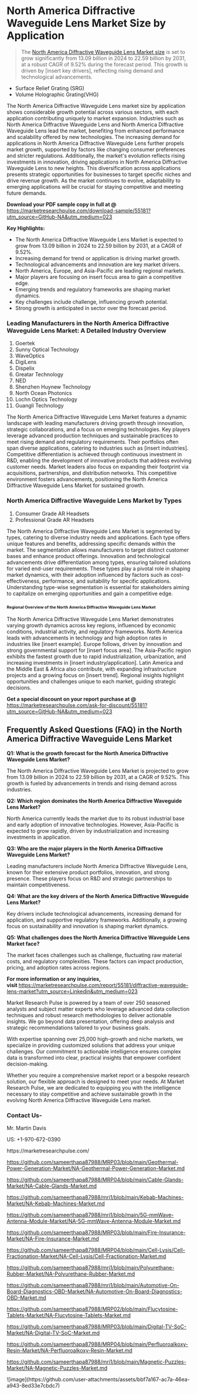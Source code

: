 <h1>North America Diffractive Waveguide Lens Market&nbsp;Size by Application</h1><blockquote><p>The <a href="https://marketresearchpulse.com/download-sample/55181?utm_source=GitHub-NA&amp;utm_medium=023">North America Diffractive Waveguide Lens Market size</a> is set to grow significantly from 13.09 billion in 2024 to 22.59 billion by 2031, at a robust CAGR of 9.52% during the forecast period. This growth is driven by [insert key drivers], reflecting rising demand and technological advancements.</p></blockquote><ul><li>Surface Relief Grating (SRG)<li> Volume Holographic Grating(VHG)</li></ul><p>The North America Diffractive Waveguide Lens market size by application shows considerable growth potential across various sectors, with each application contributing uniquely to market expansion. Industries such as North America Diffractive Waveguide Lens and North America Diffractive Waveguide Lens lead the market, benefiting from enhanced performance and scalability offered by new technologies. The increasing demand for applications in North America Diffractive Waveguide Lens further propels market growth, supported by factors like changing consumer preferences and stricter regulations. Additionally, the market's evolution reflects rising investments in innovation, driving applications in North America Diffractive Waveguide Lens to new heights. This diversification across applications presents strategic opportunities for businesses to target specific niches and drive revenue growth. As the market continues to evolve, adaptability to emerging applications will be crucial for staying competitive and meeting future demands.</p><p><strong>Download your PDF sample copy in full at @ </strong><a href="https://marketresearchpulse.com/download-sample/55181?utm_source=GitHub-NA&amp;utm_medium=023">https://marketresearchpulse.com/download-sample/55181?utm_source=GitHub-NA&amp;utm_medium=023</a></p><p><strong>Key Highlights: </strong></p><ul><li>The North America Diffractive Waveguide Lens Market is expected to grow from 13.09 billion in 2024 to 22.59 billion by 2031, at a CAGR of 9.52%.</li><li>Increasing demand for trend or application is driving market growth.</li><li>Technological advancements and innovation are key market drivers.</li><li>North America, Europe, and Asia-Pacific are leading regional markets.</li><li>Major players are focusing on insert focus area to gain a competitive edge.</li><li>Emerging trends and regulatory frameworks are shaping market dynamics.</li><li>Key challenges include challenge, influencing growth potential.</li><li>Strong growth is anticipated in sector over the forecast period.</li></ul><h3>Leading Manufacturers in the North America Diffractive Waveguide Lens Market: A Detailed Industry Overview</h3><ol><li>Goertek</li><li>Sunny Optical Technology</li><li>WaveOptics</li><li>DigiLens</li><li>Dispelix</li><li>Greatar Technology</li><li>NED</li><li>Shenzhen Huynew Technology</li><li>North Ocean Photonics</li><li>Lochn Optics Technology</li><li>Guangli Technology</li></ol><div class="flex max-w-full flex-col flex-grow"><div class="min-h-8 text-message flex w-full flex-col items-end gap-2 whitespace-normal break-words [.text-message+&amp;]:mt-5" dir="auto" data-message-author-role="assistant" data-message-id="fd8432e4-4910-450d-b182-61b7bfb0a01f" data-message-model-slug="gpt-4o"><div class="flex w-full flex-col gap-1 empty:hidden first:pt-[3px]"><div class="markdown prose w-full break-words dark:prose-invert light"><p>The North America Diffractive Waveguide Lens Market features a dynamic landscape with leading manufacturers driving growth through innovation, strategic collaborations, and a focus on emerging technologies. Key players leverage advanced production techniques and sustainable practices to meet rising demand and regulatory requirements. Their portfolios often span diverse applications, catering to industries such as [insert industries]. Competitive differentiation is achieved through continuous investment in R&amp;D, enabling the development of innovative products that address evolving customer needs. Market leaders also focus on expanding their footprint via acquisitions, partnerships, and distribution networks. This competitive environment fosters advancements, positioning the North America Diffractive Waveguide Lens Market for sustained growth.</p></div></div></div></div><h3>North America Diffractive Waveguide Lens Market by Types</h3><ol><li>Consumer Grade AR Headsets<li> Professional Grade AR Headsets</li></ol><div class="flex max-w-full flex-col flex-grow"><div class="min-h-8 text-message flex w-full flex-col items-end gap-2 whitespace-normal break-words [.text-message+&amp;]:mt-5" dir="auto" data-message-author-role="assistant" data-message-id="084470be-0bb7-4664-bddf-5156b4f41249" data-message-model-slug="gpt-4o-mini"><div class="flex w-full flex-col gap-1 empty:hidden first:pt-[3px]"><div class="markdown prose w-full break-words dark:prose-invert light"><p>The North America Diffractive Waveguide Lens Market is segmented by types, catering to diverse industry needs and applications. Each type offers unique features and benefits, addressing specific demands within the market. The segmentation allows manufacturers to target distinct customer bases and enhance product offerings. Innovation and technological advancements drive differentiation among types, ensuring tailored solutions for varied end-user requirements. These types play a pivotal role in shaping market dynamics, with their adoption influenced by factors such as cost-effectiveness, performance, and suitability for specific applications. Understanding type-wise segmentation is essential for stakeholders aiming to capitalize on emerging opportunities and gain a competitive edge.</p></div></div></div></div><h3><span style="font-size: 11px;">Regional Overview of the North America Diffractive Waveguide Lens Market</span></h3><div class="flex max-w-full flex-col flex-grow"><div class="min-h-8 text-message flex w-full flex-col items-end gap-2 whitespace-normal break-words [.text-message+&amp;]:mt-5" dir="auto" data-message-author-role="assistant" data-message-id="e9038762-ce64-4e30-91c9-9bd413514231" data-message-model-slug="gpt-4o-mini"><div class="flex w-full flex-col gap-1 empty:hidden first:pt-[3px]"><div class="markdown prose w-full break-words dark:prose-invert light"><p>The North America Diffractive Waveguide Lens Market demonstrates varying growth dynamics across key regions, influenced by economic conditions, industrial activity, and regulatory frameworks. North America leads with advancements in technology and high adoption rates in industries like [insert example]. Europe follows, driven by innovation and strong governmental support for [insert focus area]. The Asia-Pacific region exhibits the fastest growth due to rapid industrialization, urbanization, and increasing investments in [insert industry/application]. Latin America and the Middle East &amp; Africa also contribute, with expanding infrastructure projects and a growing focus on [insert trend]. Regional insights highlight opportunities and challenges unique to each market, guiding strategic decisions.</p></div></div></div></div><p><strong>Get a special discount on your report purchase at @ </strong><a href="https://marketresearchpulse.com/ask-for-discount/55181?utm_source=GitHub-NA&amp;utm_medium=023">https://marketresearchpulse.com/ask-for-discount/55181?utm_source=GitHub-NA&amp;utm_medium=023</a></p><h2>Frequently Asked Questions (FAQ) in the North America Diffractive Waveguide Lens Market</h2><p><strong>Q1: What is the growth forecast for the North America Diffractive Waveguide Lens Market?</strong></p><p>The North America Diffractive Waveguide Lens Market is projected to grow from 13.09 billion in 2024 to 22.59 billion by 2031, at a CAGR of 9.52%. This growth is fueled by advancements in trends and rising demand across industries.</p><p><strong>Q2: Which region dominates the North America Diffractive Waveguide Lens Market?</strong></p><p>North America currently leads the market due to its robust industrial base and early adoption of innovative technologies. However, Asia-Pacific is expected to grow rapidly, driven by industrialization and increasing investments in application.</p><p><strong>Q3: Who are the major players in the North America Diffractive Waveguide Lens Market?</strong></p><p>Leading manufacturers include North America Diffractive Waveguide Lens, known for their extensive product portfolios, innovation, and strong presence. These players focus on R&amp;D and strategic partnerships to maintain competitiveness.</p><p><strong>Q4: What are the key drivers of the North America Diffractive Waveguide Lens Market?</strong></p><p>Key drivers include technological advancements, increasing demand for application, and supportive regulatory frameworks. Additionally, a growing focus on sustainability and innovation is shaping market dynamics.</p><p><strong>Q5: What challenges does the North America Diffractive Waveguide Lens Market face?</strong></p><p>The market faces challenges such as challenge, fluctuating raw material costs, and regulatory complexities. These factors can impact production, pricing, and adoption rates across regions.</p><p><strong>For more information or any inquiries, visit&nbsp;</strong><a href="https://marketresearchpulse.com/report/55181/diffractive-waveguide-lens-market?utm_source=Linkedin&utm_medium=023">https://marketresearchpulse.com/report/55181/diffractive-waveguide-lens-market?utm_source=Linkedin&utm_medium=023</a></p><p>Market Research Pulse is powered by a team of over 250 seasoned analysts and subject matter experts who leverage advanced data collection techniques and robust research methodologies to deliver actionable insights. We go beyond data presentation, offering deep analysis and strategic recommendations tailored to your business goals.</p><p>With expertise spanning over 25,000 high-growth and niche markets, we specialize in providing customized solutions that address your unique challenges. Our commitment to actionable intelligence ensures complex data is transformed into clear, practical insights that empower confident decision-making.</p><p>Whether you require a comprehensive market report or a bespoke research solution, our flexible approach is designed to meet your needs. At Market Research Pulse, we are dedicated to equipping you with the intelligence necessary to stay competitive and achieve sustainable growth in the evolving North America Diffractive Waveguide Lens market.</p><h3><strong>Contact Us-</strong></h3><p>Mr. Martin Davis</p><p>US: +1-970-672-0390</p><p>https://marketresearchpulse.com/</p><p><a href="https://github.com/sameerthapa87988/MRP03/blob/main/Geothermal-Power-Generation-Market/NA-Geothermal-Power-Generation-Market.md">https://github.com/sameerthapa87988/MRP03/blob/main/Geothermal-Power-Generation-Market/NA-Geothermal-Power-Generation-Market.md</a></p><p><a href="https://github.com/sameerthapa87988/MRP04/blob/main/Cable-Glands-Market/NA-Cable-Glands-Market.md">https://github.com/sameerthapa87988/MRP04/blob/main/Cable-Glands-Market/NA-Cable-Glands-Market.md</a></p><p><a href="https://github.com/sameerthapa87988/mri1/blob/main/Kebab-Machines-Market/NA-Kebab-Machines-Market.md">https://github.com/sameerthapa87988/mri1/blob/main/Kebab-Machines-Market/NA-Kebab-Machines-Market.md</a></p><p><a href="https://github.com/sameerthapa87988/mri1/blob/main/5G-mmWave-Antenna-Module-Market/NA-5G-mmWave-Antenna-Module-Market.md">https://github.com/sameerthapa87988/mri1/blob/main/5G-mmWave-Antenna-Module-Market/NA-5G-mmWave-Antenna-Module-Market.md</a></p><p><a href="https://github.com/sameerthapa87988/MRP03/blob/main/Fire-Insurance-Market/NA-Fire-Insurance-Market.md">https://github.com/sameerthapa87988/MRP03/blob/main/Fire-Insurance-Market/NA-Fire-Insurance-Market.md</a></p><p><a href="https://github.com/sameerthapa87988/MRP04/blob/main/Cell-Lysis/Cell-Fractionation-Market/NA-Cell-Lysis/Cell-Fractionation-Market.md">https://github.com/sameerthapa87988/MRP04/blob/main/Cell-Lysis/Cell-Fractionation-Market/NA-Cell-Lysis/Cell-Fractionation-Market.md</a></p><p><a href="https://github.com/sameerthapa87988/mri1/blob/main/Polyurethane-Rubber-Market/NA-Polyurethane-Rubber-Market.md">https://github.com/sameerthapa87988/mri1/blob/main/Polyurethane-Rubber-Market/NA-Polyurethane-Rubber-Market.md</a></p><p><a href="https://github.com/sameerthapa87988/mri1/blob/main/Automotive-On-Board-Diagnostics-OBD-Market/NA-Automotive-On-Board-Diagnostics-OBD-Market.md">https://github.com/sameerthapa87988/mri1/blob/main/Automotive-On-Board-Diagnostics-OBD-Market/NA-Automotive-On-Board-Diagnostics-OBD-Market.md</a></p><p><a href="https://github.com/sameerthapa87988/MRP02/blob/main/Flucytosine-Tablets-Market/NA-Flucytosine-Tablets-Market.md">https://github.com/sameerthapa87988/MRP02/blob/main/Flucytosine-Tablets-Market/NA-Flucytosine-Tablets-Market.md</a></p><p><a href="https://github.com/sameerthapa87988/MRP03/blob/main/Digital-TV-SoC-Market/NA-Digital-TV-SoC-Market.md">https://github.com/sameerthapa87988/MRP03/blob/main/Digital-TV-SoC-Market/NA-Digital-TV-SoC-Market.md</a></p><p><a href="https://github.com/sameerthapa87988/MRP04/blob/main/Perfluoroalkoxy-Resin-Market/NA-Perfluoroalkoxy-Resin-Market.md">https://github.com/sameerthapa87988/MRP04/blob/main/Perfluoroalkoxy-Resin-Market/NA-Perfluoroalkoxy-Resin-Market.md</a></p><p><a href="https://github.com/sameerthapa87988/mri1/blob/main/Magnetic-Puzzles-Market/NA-Magnetic-Puzzles-Market.md">https://github.com/sameerthapa87988/mri1/blob/main/Magnetic-Puzzles-Market/NA-Magnetic-Puzzles-Market.md</a></p>
![image](https://github.com/user-attachments/assets/bbf7a167-ac7a-46ea-a943-8ed33e7cbdc7)
